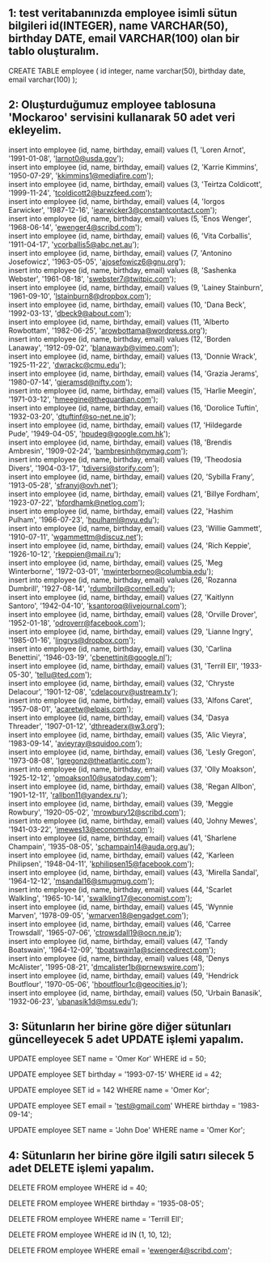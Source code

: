 ## 1: test veritabanınızda employee isimli sütun bilgileri id(INTEGER), name VARCHAR(50), birthday DATE, email VARCHAR(100) olan bir tablo oluşturalım.
CREATE TABLE employee (
    id integer,
    name varchar(50),
    birthday date,
    email varchar(100)
);

## 2: Oluşturduğumuz employee tablosuna 'Mockaroo' servisini kullanarak 50 adet veri ekleyelim.

insert into employee (id, name, birthday, email) values (1, 'Loren Arnot', '1991-01-08', 'larnot0@usda.gov'); <br/>
insert into employee (id, name, birthday, email) values (2, 'Karrie Kimmins', '1950-07-29', 'kkimmins1@mediafire.com');<br/>
insert into employee (id, name, birthday, email) values (3, 'Teirtza Coldicott', '1999-11-24', 'tcoldicott2@buzzfeed.com');<br/>
insert into employee (id, name, birthday, email) values (4, 'Iorgos Earwicker', '1987-12-16', 'iearwicker3@constantcontact.com');<br/>
insert into employee (id, name, birthday, email) values (5, 'Enos Wenger', '1968-06-14', 'ewenger4@scribd.com');<br/>
insert into employee (id, name, birthday, email) values (6, 'Vita Corballis', '1911-04-17', 'vcorballis5@abc.net.au');<br/>
insert into employee (id, name, birthday, email) values (7, 'Antonino Josefowicz', '1963-05-05', 'ajosefowicz6@gnu.org');<br/>
insert into employee (id, name, birthday, email) values (8, 'Sashenka Webster', '1961-08-18', 'swebster7@twitpic.com');<br/>
insert into employee (id, name, birthday, email) values (9, 'Lainey Stainburn', '1961-09-10', 'lstainburn8@dropbox.com');<br/>
insert into employee (id, name, birthday, email) values (10, 'Dana Beck', '1992-03-13', 'dbeck9@about.com');<br/>
insert into employee (id, name, birthday, email) values (11, 'Alberto Rowbottam', '1982-06-25', 'arowbottama@wordpress.org');<br/>
insert into employee (id, name, birthday, email) values (12, 'Borden Lanaway', '1912-09-02', 'blanawayb@vimeo.com');<br/>
insert into employee (id, name, birthday, email) values (13, 'Donnie Wrack', '1925-11-22', 'dwrackc@cmu.edu');<br/>
insert into employee (id, name, birthday, email) values (14, 'Grazia Jerams', '1980-07-14', 'gjeramsd@nifty.com');<br/>
insert into employee (id, name, birthday, email) values (15, 'Harlie Meegin', '1971-03-12', 'hmeegine@theguardian.com');<br/>
insert into employee (id, name, birthday, email) values (16, 'Dorolice Tuftin', '1932-03-20', 'dtuftinf@so-net.ne.jp');<br/>
insert into employee (id, name, birthday, email) values (17, 'Hildegarde Pude', '1949-04-05', 'hpudeg@google.com.hk');<br/>
insert into employee (id, name, birthday, email) values (18, 'Brendis Ambresin', '1909-02-24', 'bambresinh@nymag.com');<br/>
insert into employee (id, name, birthday, email) values (19, 'Theodosia Divers', '1904-03-17', 'tdiversi@storify.com');<br/>
insert into employee (id, name, birthday, email) values (20, 'Sybilla Frany', '1913-05-28', 'sfranyj@ovh.net');<br/>
insert into employee (id, name, birthday, email) values (21, 'Billye Fordham', '1923-07-22', 'bfordhamk@netlog.com');<br/>
insert into employee (id, name, birthday, email) values (22, 'Hashim Pulham', '1966-07-23', 'hpulhaml@nyu.edu');<br/>
insert into employee (id, name, birthday, email) values (23, 'Willie Gammett', '1910-07-11', 'wgammettm@discuz.net');<br/>
insert into employee (id, name, birthday, email) values (24, 'Rich Keppie', '1926-10-12', 'rkeppien@mail.ru');<br/>
insert into employee (id, name, birthday, email) values (25, 'Meg Winterborne', '1972-03-01', 'mwinterborneo@columbia.edu');<br/>
insert into employee (id, name, birthday, email) values (26, 'Rozanna Dumbrill', '1927-08-14', 'rdumbrillp@cornell.edu');<br/>
insert into employee (id, name, birthday, email) values (27, 'Kaitlynn Santoro', '1942-04-10', 'ksantoroq@livejournal.com');<br/>
insert into employee (id, name, birthday, email) values (28, 'Orville Drover', '1952-01-18', 'odroverr@facebook.com');<br/>
insert into employee (id, name, birthday, email) values (29, 'Lianne Ingry', '1985-01-16', 'lingrys@dropbox.com');<br/>
insert into employee (id, name, birthday, email) values (30, 'Carlina Benettini', '1946-03-19', 'cbenettinit@google.nl');<br/>
insert into employee (id, name, birthday, email) values (31, 'Terrill Ell', '1933-05-30', 'tellu@ted.com');<br/>
insert into employee (id, name, birthday, email) values (32, 'Chryste Delacour', '1901-12-08', 'cdelacourv@ustream.tv');<br/>
insert into employee (id, name, birthday, email) values (33, 'Alfons Caret', '1957-08-01', 'acaretw@elpais.com');<br/>
insert into employee (id, name, birthday, email) values (34, 'Dasya Threader', '1907-01-12', 'dthreaderx@w3.org');<br/>
insert into employee (id, name, birthday, email) values (35, 'Alic Vieyra', '1983-09-14', 'avieyray@squidoo.com');<br/>
insert into employee (id, name, birthday, email) values (36, 'Lesly Gregon', '1973-08-08', 'lgregonz@theatlantic.com');<br/>
insert into employee (id, name, birthday, email) values (37, 'Olly Moakson', '1925-12-12', 'omoakson10@usatoday.com');<br/>
insert into employee (id, name, birthday, email) values (38, 'Regan Allbon', '1901-12-11', 'rallbon11@yandex.ru');<br/>
insert into employee (id, name, birthday, email) values (39, 'Meggie Rowbury', '1920-05-02', 'mrowbury12@scribd.com');<br/>
insert into employee (id, name, birthday, email) values (40, 'Johny Mewes', '1941-03-22', 'jmewes13@economist.com');<br/>
insert into employee (id, name, birthday, email) values (41, 'Sharlene Champain', '1935-08-05', 'schampain14@auda.org.au');<br/>
insert into employee (id, name, birthday, email) values (42, 'Karleen Philipsen', '1948-04-11', 'kphilipsen15@facebook.com');<br/>
insert into employee (id, name, birthday, email) values (43, 'Mirella Sandal', '1964-12-12', 'msandal16@smugmug.com');<br/>
insert into employee (id, name, birthday, email) values (44, 'Scarlet Walkling', '1965-10-14', 'swalkling17@economist.com');<br/>
insert into employee (id, name, birthday, email) values (45, 'Wynnie Marven', '1978-09-05', 'wmarven18@engadget.com');<br/>
insert into employee (id, name, birthday, email) values (46, 'Carree Trowsdall', '1965-07-06', 'ctrowsdall19@ocn.ne.jp');<br/>
insert into employee (id, name, birthday, email) values (47, 'Tandy Boatswain', '1964-12-09', 'tboatswain1a@sciencedirect.com');<br/>
insert into employee (id, name, birthday, email) values (48, 'Denys McAlister', '1995-08-21', 'dmcalister1b@prnewswire.com');<br/>
insert into employee (id, name, birthday, email) values (49, 'Hendrick Boutflour', '1970-05-06', 'hboutflour1c@geocities.jp');<br/>
insert into employee (id, name, birthday, email) values (50, 'Urbain Banasik', '1932-06-23', 'ubanasik1d@msu.edu');<br/>

## 3: Sütunların her birine göre diğer sütunları güncelleyecek 5 adet UPDATE işlemi yapalım.
UPDATE employee
SET name = 'Omer Kor'
WHERE id = 50;

UPDATE employee
SET birthday = '1993-07-15'
WHERE id = 42;

UPDATE employee
SET id = 142
WHERE name = 'Omer Kor';

UPDATE employee
SET email = 'test@gmail.com'
WHERE birthday = '1983-09-14';

UPDATE employee
SET name = 'John Doe'
WHERE name = 'Omer Kor';

## 4: Sütunların her birine göre ilgili satırı silecek 5 adet DELETE işlemi yapalım.
DELETE FROM employee
WHERE id = 40;

DELETE FROM employee
WHERE birthday = '1935-08-05';

DELETE FROM employee
WHERE name = 'Terrill Ell';

DELETE FROM employee
WHERE id IN (1, 10, 12);

DELETE FROM employee
WHERE email = 'ewenger4@scribd.com';
